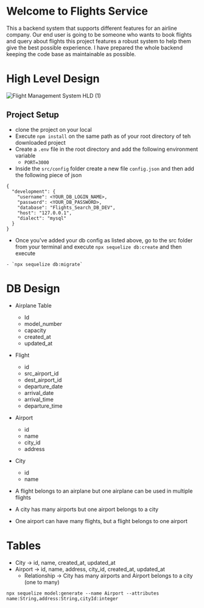 # Welcome to Flights Service
This a backend system that supports different features for an airline company. Our end user is going to be someone who wants to book flights and query about flights this project features a robust system to help them give the best possible experience. I have prepared the whole backend keeping the code base as maintainable as possible.

# High Level Design 

![Flight Management System HLD (1)](https://github.com/AmanSingh1611/Airline-Backend-System/assets/78806052/f4b1433f-054f-410e-b8ec-c418d0bb4a24)


## Project Setup
- clone the project on your local
- Execute `npm install` on the same path as of your root directory of teh downloaded project
- Create a `.env` file in the root directory and add the following environment variable
    - `PORT=3000`
- Inside the `src/config` folder create a new file `config.json` and then add the following piece of json

```
{
  "development": {
    "username": <YOUR_DB_LOGIN_NAME>,
    "password": <YOUR_DB_PASSWORD>,
    "database": "Flights_Search_DB_DEV",
    "host": "127.0.0.1",
    "dialect": "mysql"
  }
}

```

- Once you've added your db config as listed above, go to the src folder from your terminal and execute `npx sequelize db:create`
and then execute

```
- `npx sequelize db:migrate`
```

# DB Design
  - Airplane Table
    - Id
    - model_number
    - capacity
    - created_at
    - updated_at
  - Flight
    - id
    - src_airport_id
    - dest_airport_id
    - departure_date
    - arrival_date
    - arrival_time
    - departure_time
  - Airport
    - id
    - name
    - city_id
    - address
  - City 
    - id
    - name

  - A flight belongs to an airplane but one airplane can be used in multiple flights
  - A city has many airports but one airport belongs to a city
  - One airport can have many flights, but a flight belongs to one airport



# Tables

- City -> id, name, created_at, updated_at
- Airport -> id, name, address, city_id, created_at, updated_at
    - Relationship -> City has many airports and Airport belongs to a city (one to many)


```
npx sequelize model:generate --name Airport --attributes name:String,address:String,cityId:integer

```
